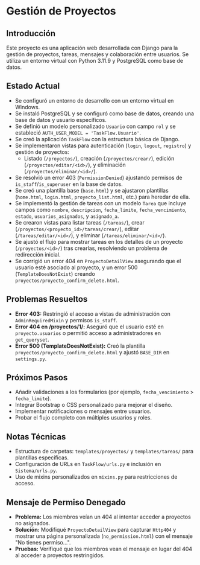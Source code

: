 # Gestión de Proyectos

## Introducción
Este proyecto es una aplicación web desarrollada con Django para la gestión de proyectos, tareas, mensajes y colaboración entre usuarios. Se utiliza un entorno virtual con Python 3.11.9 y PostgreSQL como base de datos.

## Estado Actual
- Se configuró un entorno de desarrollo con un entorno virtual en Windows.
- Se instaló PostgreSQL y se configuró como base de datos, creando una base de datos y usuario específicos.
- Se definió un modelo personalizado `Usuario` con campo `rol` y se estableció `AUTH_USER_MODEL = 'TaskFlow.Usuario'`.
- Se creó la aplicación `TaskFlow` con la estructura básica de Django.
- Se implementaron vistas para autenticación (`login`, `logout`, `registro`) y gestión de proyectos:
  - Listado (`/proyectos/`), creación (`/proyectos/crear/`), edición (`/proyectos/editar/<id>/`), y eliminación (`/proyectos/eliminar/<id>/`).
- Se resolvió un error 403 (`PermissionDenied`) ajustando permisos de `is_staff`/`is_superuser` en la base de datos.
- Se creó una plantilla base (`base.html`) y se ajustaron plantillas (`home.html`, `login.html`, `proyecto_list.html`, etc.) para heredar de ella.
- Se implementó la gestión de tareas con un modelo `Tarea` que incluye campos como `nombre`, `descripcion`, `fecha_limite`, `fecha_vencimiento`, `estado`, `usuarios_asignados`, y `asignado_a`.
- Se crearon vistas para listar tareas (`/tareas/`), crear (`/proyectos/<proyecto_id>/tareas/crear/`), editar (`/tareas/editar/<id>/`), y eliminar (`/tareas/eliminar/<id>/`).
- Se ajustó el flujo para mostrar tareas en los detalles de un proyecto (`/proyectos/<id>/`) tras crearlas, resolviendo un problema de redirección inicial.
- Se corrigió un error 404 en `ProyectoDetailView` asegurando que el usuario esté asociado al proyecto, y un error 500 (`TemplateDoesNotExist`) creando `proyectos/proyecto_confirm_delete.html`.

## Problemas Resueltos
- **Error 403:** Restringió el acceso a vistas de administración con `AdminRequiredMixin` y permisos `is_staff`.
- **Error 404 en /proyectos/1/:** Aseguró que el usuario esté en `proyecto.usuarios` o permitió acceso a administradores en `get_queryset`.
- **Error 500 (TemplateDoesNotExist):** Creó la plantilla `proyectos/proyecto_confirm_delete.html` y ajustó `BASE_DIR` en `settings.py`.

## Próximos Pasos
- Añadir validaciones a los formularios (por ejemplo, `fecha_vencimiento` > `fecha_limite`).
- Integrar Bootstrap o CSS personalizado para mejorar el diseño.
- Implementar notificaciones o mensajes entre usuarios.
- Probar el flujo completo con múltiples usuarios y roles.

## Notas Técnicas
- Estructura de carpetas: `templates/proyectos/` y `templates/tareas/` para plantillas específicas.
- Configuración de URLs en `TaskFlow/urls.py` e inclusión en `Sistema/urls.py`.
- Uso de mixins personalizados en `mixins.py` para restricciones de acceso.
## Mensaje de Permiso Denegado
- **Problema:** Los miembros veían un 404 al intentar acceder a proyectos no asignados.
- **Solución:** Modifiqué `ProyectoDetailView` para capturar `Http404` y mostrar una página personalizada (`no_permission.html`) con el mensaje "No tienes permiso...".
- **Pruebas:** Verifiqué que los miembros vean el mensaje en lugar del 404 al acceder a proyectos restringidos.